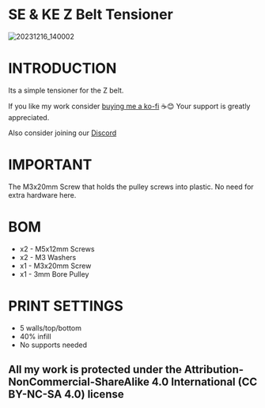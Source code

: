# SE & KE Z Belt Tensioner

![20231216_140002](https://github.com/DerrickDarrell/Creality-Ender-3-V3-SE-KE/assets/145330457/f02790f1-76b7-4fd5-9541-7740a85644fa)

# INTRODUCTION
Its a simple tensioner for the Z belt.

If you like my work consider [buying me a ko-fi](https://ko-fi.com/derrickdarrell) ☕😊 Your support is greatly appreciated.

Also consider joining our [Discord](https://discord.gg/d3vil-design)


# IMPORTANT
The M3x20mm Screw that holds the pulley screws into plastic. No need for extra hardware here.




# BOM
- x2 - M5x12mm Screws
- x2 - M3 Washers
- x1 - M3x20mm Screw
- x1 - 3mm Bore Pulley


# PRINT SETTINGS
- 5 walls/top/bottom
- 40% infill
- No supports needed


## All my work is protected under the **Attribution-NonCommercial-ShareAlike 4.0 International (CC BY-NC-SA 4.0)** license
